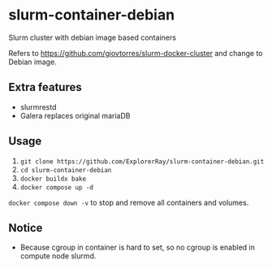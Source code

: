 # slurm-container-debian
Slurm cluster with debian image based containers

Refers to https://github.com/giovtorres/slurm-docker-cluster and change to Debian image.

## Extra features
- slurmrestd
- Galera replaces original mariaDB

## Usage
1. `git clone https://github.com/ExplorerRay/slurm-container-debian.git`
2. `cd slurm-container-debian`
3. `docker buildx bake`
4. `docker compose up -d`

`docker compose down -v` to stop and remove all containers and volumes.

## Notice
* Because cgroup in container is hard to set, so no cgroup is enabled in compute node slurmd.
